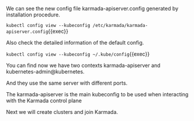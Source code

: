 We can see the new config file karmada-apiserver.config generated by installation procedure.

`kubectl config view --kubeconfig /etc/karmada/karmada-apiserver.config`{{exec}}

Also check the detailed information of the default config.

`kubectl config view --kubeconfig ~/.kube/config`{{exec}}

You can find now we have two contexts karmada-apiserver and kubernetes-admin@kubernetes.

And they use the same server with different ports.

The karmada-apiserver is the main kubeconfig to be used when interacting with the Karmada control plane

Next we will create clusters and join Karmada.